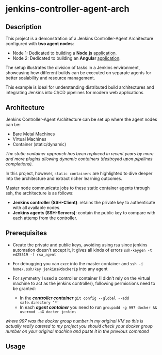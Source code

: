 # jenkins-controller-agent-arch
## Description
This project is a demonstration of a Jenkins Controller-Agent Architecture configured with **two agent nodes**:
- Node 1: Dedicated to building a **Node.js** [application](https://github.com/the-general-lee/node_docker).
- Node 2: Dedicated to building an **Angular** [application](https://github.com/the-general-lee/angular_docker).

The setup illustrates the division of tasks in a Jenkins environment, showcasing how different builds can be executed on separate agents for better scalability and resource management.

This example is ideal for understanding distributed build architectures and integrating Jenkins into CI/CD pipelines for modern web applications.

## Architecture
Jenkins Controller-Agent Architecture can be set up where the agent nodes can be:
- Bare Metal Machines
- Virtual Machines
- Container (static/dynamic)

*The static container approach has been replaced in recent years by more and more plugins allowing dynamic containers (destroyed upon pipelines completions).*

In this project, however, `static containers` are highlighted to dive deeper into the architecture and extract richer learning outcomes.

Master node communicate jobs to these static container agents through ssh, the architecture is as follows:
- **Jenkins controller (SSH-Client)**: retains the private key to authenticate with all available nodes.
- **Jenkins agents (SSH-Servers)**: contain the public key to compare with each attemp from the controller.

## Prerequisites
- Create the private and public keys, avoiding using rsa since jenkins automation doesn't accept it, it gives all kinds of errors
`ssh-keygen -t ed25519 -f rsa_agent`

- For debugging you can `exec` into the master container and `ssh -i home/.ssh/key jenkins@dockerIp` into any agent

- For symmetry I used a controller container (I didn't rely on the virtual machine to act as the jenkins controller), following permissions need to be granted:
  - In the ***controller container*** `git config --global --add safe.directory '*'`
  - In each ***agent container*** you need to run `groupadd -g 997 docker && usermod -aG docker jenkins`

*where 997 was the docker group number in my original VM so this is actually really catered to my project you should check your docker 
group number on your original machine and paste it in the previous command*

## Usage
